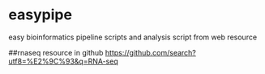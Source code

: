 # easypipe
easy bioinformatics pipeline scripts and analysis script from web resource

##rnaseq resource in github
https://github.com/search?utf8=%E2%9C%93&q=RNA-seq
